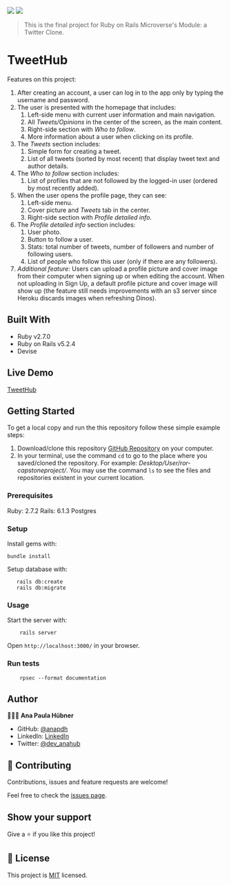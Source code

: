 ![](https://img.shields.io/badge/Microverse-blueviolet) ![](https://img.shields.io/badge/RoR-red)

> This is the final project for Ruby on Rails Microverse's Module: a Twitter Clone.

# TweetHub
Features on this project:

1. After creating an account, a user can log in to the app only by typing the username and password.
2. The user is presented with the homepage that includes:
    1. Left-side menu with current user information and main navigation.
    2. All *Tweets/Opinions* in the center of the screen, as the main content.
    3. Right-side section with *Who to follow*.
    4. More information about a user when clicking on its profile.
3. The *Tweets* section includes:
    1. Simple form for creating a tweet.
    2. List of all tweets (sorted by most recent) that display tweet text and author details.
4. The *Who to follow* section includes:
    1. List of profiles that are not followed by the logged-in user (ordered by most recently added).
5. When the user opens the profile page, they can see:
    1. Left-side menu.
    2. Cover picture and *Tweets* tab in the center.
    3. Right-side section with *Profile detailed info.*
6. The *Profile detailed info* section includes:
    1. User photo.
    2. Button to follow a user.
    3. Stats: total number of tweets, number of followers and number of following users.
    4. List of people who follow this user (only if there are any followers).
7. *Additional feature*:
    Users can upload a profile picture and cover image from their computer when signing up or when editing the account. When not uploading in Sign Up, a default profile picture and cover image will show up (the feature still needs improvements with an s3 server since Heroku discards images when refreshing Dinos).
    
## Built With

- Ruby v2.7.0
- Ruby on Rails v5.2.4
- Devise

## Live Demo

[TweetHub](https://murmuring-forest-99662.herokuapp.com/)


## Getting Started

To get a local copy and run the this repository follow these simple example steps:

1. Download/clone this repository [GitHub Repository](https://github.com/anapdh/ror-capstoneproject) on your computer.
2. In your terminal, use the command `cd` to go to the place where you saved/cloned the repository. For example: _Desktop/User/ror-capstoneproject/_. You may use the command `ls` to see the files and repositories existent in your current location.

### Prerequisites

Ruby: 2.7.2
Rails: 6.1.3
Postgres

### Setup

Install gems with:

```
bundle install
```

Setup database with:

```
   rails db:create
   rails db:migrate
```

### Usage

Start the server with:

```
    rails server
```

Open `http://localhost:3000/` in your browser.

### Run tests

```
    rpsec --format documentation
```
## Author

👩🏼‍💻 **Ana Paula Hübner**

- GitHub: [@anapdh](https://github.com/anapdh)
- LinkedIn: [LinkedIn](https://www.linkedin.com/in/anapdh)
- Twitter: [@dev_anahub](https://twitter.com/dev_anahub)

## 🤝 Contributing

Contributions, issues and feature requests are welcome!

Feel free to check the [issues page](https://github.com/anapdh/ror-capstoneproject/issues).

## Show your support

Give a ⭐️ if you like this project!

## 📝 License

This project is [MIT](./LICENSE) licensed.
